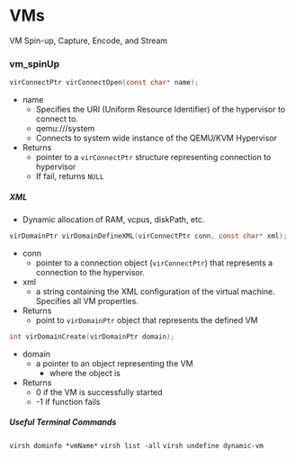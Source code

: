 # VMs
VM Spin-up, Capture, Encode, and Stream 

### vm_spinUp

```C
virConnectPtr virConnectOpen(const char* name);
```

- name
  - Specifies the URI (Uniform Resource Identifier) of the hypervisor to connect to.
  - qemu:///system
  - Connects to system wide instance of the QEMU/KVM Hypervisor
- Returns
  - pointer to a ```virConnectPtr``` structure representing connection to hypervisor
  - If fail, returns ```NULL```


##### XML
- Dynamic allocation of RAM, vcpus, diskPath, etc.

```C
virDomainPtr virDomainDefineXML(virConnectPtr conn, const char* xml);
```

- conn
  - pointer to a connection object (```virConnectPtr```) that represents a connection to the hypervisor.
- xml
  - a string containing the XML configuration of the virtual machine. Specifies all VM properties.
- Returns
  - point to ```virDomainPtr``` object that represents the defined VM

```C
int virDomainCreate(virDomainPtr domain);
```

- domain
  - a pointer to an object representing the VM
    - where the object is
- Returns
  - 0 if the VM is successfully started
  - -1 if function fails


##### Useful Terminal Commands
```virsh dominfo *vmName*```
```virsh list -all```
```virsh undefine dynamic-vm```